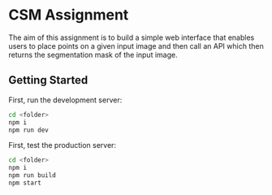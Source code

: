 # CSM Assignment
The aim of this assignment is to build a simple web interface that enables users to place points on a given input image and then call an API which then returns the segmentation mask of the input image.


## Getting Started

First, run the development server:

```bash
cd <folder>
npm i
npm run dev
```

First, test the production server:

```bash
cd <folder>
npm i
npm run build
npm start
```



